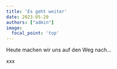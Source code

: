 ```yaml
---
title: 'Es geht weiter'
date: 2023-05-20
authors: ["admin"]
image:
  focal_point: 'top'
---
```


Heute machen wir uns auf den Weg nach...

<!--more-->

xxx
